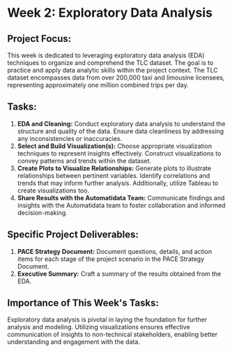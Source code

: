 # Week 2: Exploratory Data Analysis


## Project Focus:
This week is dedicated to leveraging exploratory data analysis (EDA) techniques to organize and comprehend the TLC dataset. The goal is to practice and apply data analytic skills within the project context. The TLC dataset encompasses data from over 200,000 taxi and limousine licensees, representing approximately one million combined trips per day.


## Tasks:
1. **EDA and Cleaning:** Conduct exploratory data analysis to understand the structure and quality of the data. Ensure data cleanliness by addressing any inconsistencies or inaccuracies.
2. **Select and Build Visualization(s):** Choose appropriate visualization techniques to represent insights effectively. Construct visualizations to convey patterns and trends within the dataset.
3. **Create Plots to Visualize Relationships:** Generate plots to illustrate relationships between pertinent variables. Identify correlations and trends that may inform further analysis. Additionally, utilize Tableau to create visualizations too.
4. **Share Results with the Automatidata Team:** Communicate findings and insights with the Automatidata team to foster collaboration and informed decision-making.


## Specific Project Deliverables:
1. **PACE Strategy Document:** Document questions, details, and action items for each stage of the project scenario in the PACE Strategy Document.
2. **Executive Summary:** Craft a summary of the results obtained from the EDA.


## Importance of This Week's Tasks:
Exploratory data analysis is pivotal in laying the foundation for further analysis and modeling. Utilizing visualizations ensures effective communication of insights to non-technical stakeholders, enabling better understanding and engagement with the data.
